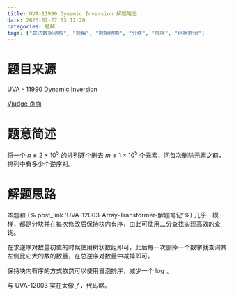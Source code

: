 ```yaml
---
title: UVA-11990 Dynamic Inversion 解题笔记
date: 2023-07-27 03:12:20
categories: 题解
tags: ["算法数据结构", "题解", "数据结构", "分块", "排序", "树状数组"]
---
```


# 题目来源

[UVA - 11990 Dynamic Inversion](https://onlinejudge.org/index.php?option=com_onlinejudge&Itemid=8&page=show_problem&problem=3141)

[Vjudge 页面](https://vjudge.net/problem/UVA-11990)

# 题意简述

将一个 $n\le 2\times10^5$ 的排列逐个删去 $m\le1\times10^5$ 个元素，问每次删除元素之前，排列中有多少个逆序对。

# 解题思路

本题和 {% post_link 'UVA-12003-Array-Transformer-解题笔记'%} 几乎一模一样，都是分块并在每次修改后保持块内有序，由此可使用二分查找实现高效的查询。

在求逆序对数量初值的时候使用树状数组即可，此后每一次删掉一个数字就查询其左侧比它大的数的数量，在总逆序对数量中减掉即可。

保持块内有序的方式依然可以使用冒泡排序，减少一个 $\log$ 。

与 UVA-12003 实在太像了，代码略。